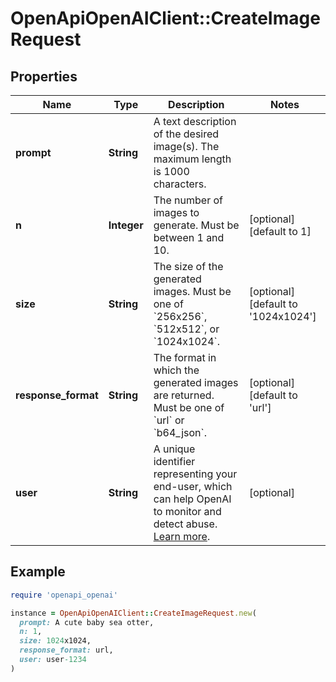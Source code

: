# OpenApiOpenAIClient::CreateImageRequest

## Properties

| Name | Type | Description | Notes |
| ---- | ---- | ----------- | ----- |
| **prompt** | **String** | A text description of the desired image(s). The maximum length is 1000 characters. |  |
| **n** | **Integer** | The number of images to generate. Must be between 1 and 10. | [optional][default to 1] |
| **size** | **String** | The size of the generated images. Must be one of &#x60;256x256&#x60;, &#x60;512x512&#x60;, or &#x60;1024x1024&#x60;. | [optional][default to &#39;1024x1024&#39;] |
| **response_format** | **String** | The format in which the generated images are returned. Must be one of &#x60;url&#x60; or &#x60;b64_json&#x60;. | [optional][default to &#39;url&#39;] |
| **user** | **String** | A unique identifier representing your end-user, which can help OpenAI to monitor and detect abuse. [Learn more](/docs/guides/safety-best-practices/end-user-ids).  | [optional] |

## Example

```ruby
require 'openapi_openai'

instance = OpenApiOpenAIClient::CreateImageRequest.new(
  prompt: A cute baby sea otter,
  n: 1,
  size: 1024x1024,
  response_format: url,
  user: user-1234
)
```

